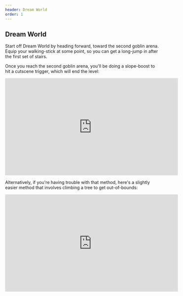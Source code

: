 ```yaml
---
header: Dream World
order: 1
---
```

## Dream World

Start off Dream World by heading forward, toward the second goblin arena. Equip your walking-stick at some point, so you can get a long-jump in after the first set of stairs.

Once you reach the second goblin arena, you'll be doing a slope-boost to hit a cutscene trigger, which will end the level:
<iframe width="560" height="315" src="https://www.youtube.com/embed/dzzIMvG_2yM" frameborder="0" allow="accelerometer; autoplay; clipboard-write; encrypted-media; gyroscope; picture-in-picture" allowfullscreen></iframe>

Alternatively, if you're having trouble with that method, here's a slightly easier method that involves climbing a tree to get out-of-bounds:
<iframe width="560" height="315" src="https://www.youtube.com/embed/krKh4vwsU1E" frameborder="0" allow="accelerometer; autoplay; clipboard-write; encrypted-media; gyroscope; picture-in-picture" allowfullscreen></iframe>
